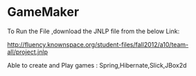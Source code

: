 GameMaker
=========

To Run the File ,download the JNLP file from the below Link:

http://fluency.knownspace.org/student-files/fall2012/a10/team-all/project.jnlp



Able to create and Play games : Spring,Hibernate,Slick,JBox2d